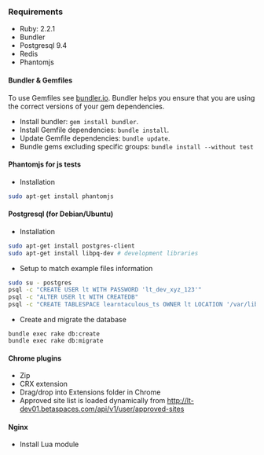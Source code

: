 ### Requirements

* Ruby: 2.2.1
* Bundler
* Postgresql 9.4
* Redis
* Phantomjs

#### Bundler & Gemfiles

To use Gemfiles see [bundler.io](http://bundler.io). Bundler helps you ensure
that you are using the correct versions of your gem dependencies.

* Install bundler: `gem install bundler`.
* Install Gemfile dependencies: `bundle install`.
* Update Gemfile dependencies: `bundle update`.
* Bundle gems excluding specific groups: `bundle install --without test`

#### Phantomjs for js tests

* Installation

```bash
sudo apt-get install phantomjs
```

#### Postgresql (for Debian/Ubuntu)

* Installation

```bash
sudo apt-get install postgres-client
sudo apt-get install libpq-dev # development libraries
```

* Setup to match example files information

```bash
sudo su - postgres
psql -c "CREATE USER lt WITH PASSWORD 'lt_dev_xyz_123'"
psql -c "ALTER USER lt WITH CREATEDB"
psql -c "CREATE TABLESPACE learntaculous_ts OWNER lt LOCATION '/var/lib/postgresql/9.4/main'"
```

* Create and migrate the database

```
bundle exec rake db:create
bundle exec rake db:migrate
```

#### Chrome plugins

* Zip
* CRX extension
* Drag/drop into Extensions folder in Chrome
* Approved site list is loaded dynamically from http://lt-dev01.betaspaces.com/api/v1/user/approved-sites

#### Nginx

* Install Lua module
